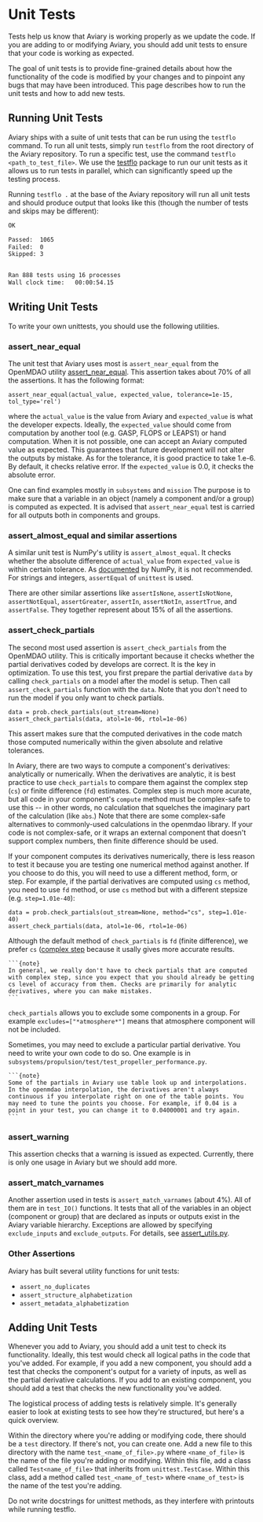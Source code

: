 # Unit Tests

Tests help us know that Aviary is working properly as we update the code.
If you are adding to or modifying Aviary, you should add unit tests to ensure that your code is working as expected.

The goal of unit tests is to provide fine-grained details about how the functionality of the code is modified by your changes and to pinpoint any bugs that may have been introduced.
This page describes how to run the unit tests and how to add new tests.

## Running Unit Tests

Aviary ships with a suite of unit tests that can be run using the `testflo` command.
To run all unit tests, simply run `testflo` from the root directory of the Aviary repository.
To run a specific test, use the command `testflo <path_to_test_file>`.
We use the [testflo](https://github.com/naylor-b/testflo) package to run our unit tests as it allows us to run tests in parallel, which can significantly speed up the testing process.

Running `testflo .` at the base of the Aviary repository will run all unit tests and should produce output that looks like this (though the number of tests and skips may be different):

```bash
OK

Passed:  1065
Failed:  0
Skipped: 3


Ran 888 tests using 16 processes
Wall clock time:   00:00:54.15
```

## Writing Unit Tests
To write your own unittests, you should use the following utilities.

### assert_near_equal

The unit test that Aviary uses most is `assert_near_equal` from the OpenMDAO utility [assert_near_equal](https://openmdao.org/newdocs/versions/latest/_srcdocs/packages/utils/assert_utils.html). This assertion takes about 70% of all the assertions. It has the following format:

```
assert_near_equal(actual_value, expected_value, tolerance=1e-15, tol_type='rel')
```

where the `actual_value` is the value from Aviary and `expected_value` is what the developer expects. Ideally, the `expected_value` should come from computation by another tool (e.g. GASP, FLOPS or LEAPS1) or hand computation. When it is not possible, one can accept an Aviary computed value as expected. This guarantees that future development will not alter the outputs by mistake. As for the tolerance, it is good practice to take 1.e-6. By default, it checks relative error. If the `expected_value` is 0.0, it checks the absolute error.

One can find examples mostly in `subsystems` and `mission` The purpose is to make sure that a variable in an object (namely a component and/or a group) is computed as expected. It is advised that `assert_near_equal` test is carried for all outputs both in components and groups.

### assert_almost_equal and similar assertions

A similar unit test is NumPy's utility is `assert_almost_equal`. It checks whether the absolute difference of `actual_value` from `expected_value` is within certain tolerance. As [documented](https://numpy.org/doc/stable/reference/generated/numpy.testing.assert_almost_equal.html) by NumPy, it is not recommended.
For strings and integers, `assertEqual` of `unittest` is used. 

There are other similar assertions like `assertIsNone`, `assertIsNotNone`, `assertNotEqual`, `assertGreater`, `assertIn`, `assertNotIn`, `assertTrue`, and `assertFalse`. They together represent about 15% of all the assertions.


### assert_check_partials

The second most used assertion is `assert_check_partials` from the OpenMDAO utility. This is critically important because it checks whether the partial derivatives coded by develops are correct. It is the key in optimization. To use this test, you first prepare the partial derivative `data` by calling `check_partials` on a model after the model is setup. Then call `assert_check_partials` function with the `data`. Note that you don't need to run the model if you only want to check partials.

```
data = prob.check_partials(out_stream=None)
assert_check_partials(data, atol=1e-06, rtol=1e-06)
```

This assert makes sure that the computed derivatives in the code match those computed numerically within the given absolute and relative tolerances.

In Aviary, there are two ways to compute a component's derivatives: analytically or numerically. When the derivatives are analytic, it is best practice to use `check_partials` to compare them against the complex step (`cs`) or finite difference (`fd`) estimates.
Complex step is much more acurate, but all code in your component's `compute` method must be complex-safe to use this -- in other words, no calculation that squelches the imaginary part of the calculation (like `abs`.)
Note that there are some complex-safe alternatives to commonly-used calculations in the openmdao library. If your code is not complex-safe, or it wraps an external component that doesn't support complex numbers, then finite difference should be used.

If your component computes its derivatives numerically, there is less reason to test it because you are testing one numerical method against another.  If you choose to do this, you will need to use a different method, form, or step.
For example, if the partial derivatives are computed using `cs` method, you need to use `fd` method, or use `cs` method but with a different stepsize (e.g. `step=1.01e-40`):

```
data = prob.check_partials(out_stream=None, method="cs", step=1.01e-40)
assert_check_partials(data, atol=1e-06, rtol=1e-06)
```

Although the default method of `check_partials` is `fd` (finite difference), we prefer `cs` ([complex step](https://openmdao.org/newdocs/versions/latest/advanced_user_guide/complex_step.html) because it usally gives more accurate results.

````{margin}
```{note}
In general, we really don't have to check partials that are computed with complex step, since you expect that you should already be getting cs level of accuracy from them. Checks are primarily for analytic derivatives, where you can make mistakes. 
```
````

`check_partials` allows you to exclude some components in a group. For example `excludes=["*atmosphere*"]` means that atmosphere component will not be included.

Sometimes, you may need to exclude a particular partial derivative. You need to write your own code to do so. One example is in `subsystems/propulsion/test/test_propeller_performance.py`.

````{margin}
```{note}
Some of the partials in Aviary use table look up and interpolations. In the openmdao interpolation, the derivatives aren't always continuous if you interpolate right on one of the table points. You may need to tune the points you choose. For example, if 0.04 is a point in your test, you can change it to 0.04000001 and try again.
```
````

### assert_warning

This assertion checks that a warning is issued as expected. Currently, there is only one usage in Aviary but we should add more.

### assert_match_varnames

Another assertion used in tests is `assert_match_varnames` (about 4%). All of them are in `test_IO()` functions. It tests that all of the variables in an object (component or group) that are declared as inputs or outputs exist in the Aviary variable hierarchy. Exceptions are allowed by specifying `exclude_inputs` and `exclude_outputs`. For details, see [assert_utils.py](https://github.com/OpenMDAO/Aviary/blob/main/aviary/utils/test_utils/assert_utils.py).

### Other Assertions

Aviary has built several utility functions for unit tests:

- `assert_no_duplicates`
- `assert_structure_alphabetization`
- `assert_metadata_alphabetization`

## Adding Unit Tests

Whenever you add to Aviary, you should add a unit test to check its functionality.
Ideally, this test would check all logical paths in the code that you've added.
For example, if you add a new component, you should add a test that checks the component's output for a variety of inputs, as well as the partial derivative calculations.
If you add to an existing component, you should add a test that checks the new functionality you've added.

The logistical process of adding tests is relatively simple.
It's generally easier to look at existing tests to see how they're structured, but here's a quick overview.

Within the directory where you're adding or modifying code, there should be a `test` directory.
If there's not, you can create one.
Add a new file to this directory with the name `test_<name_of_file>.py` where `<name_of_file>` is the name of the file you're adding or modifying.
Within this file, add a class called `Test<name_of_file>` that inherits from `unittest.TestCase`.
Within this class, add a method called `test_<name_of_test>` where `<name_of_test>` is the name of the test you're adding.

Do not write docstrings for unittest methods, as they interfere with printouts while running testflo.
